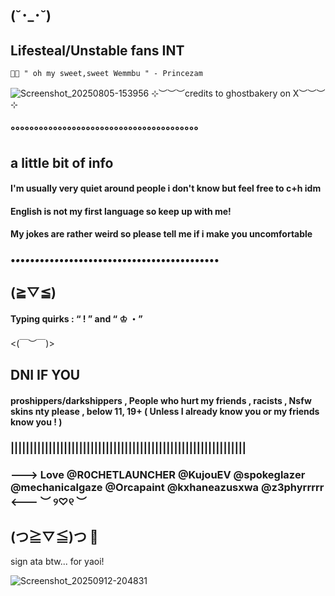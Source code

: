  ##           (⁠˘⁠･⁠_⁠･⁠˘⁠)


 ## Lifesteal/Unstable fans INT


       
    💜💛 " oh my sweet,sweet Wemmbu " - Princezam 



 ![Screenshot_20250805-153956](https://github.com/user-attachments/assets/cc3e534f-ea0a-46c8-93e5-31b06145d713)
 ⊹︶︶︶credits to ghostbakery on X︶︶︶⊹ 



### °°°°°°°°°°°°°°°°°°°°°°°°°°°°°°°°°°°°°°°°




## a little bit of info

#### I'm usually very quiet around people i don't know but feel free to c+h idm
#### English is not my first language so keep up with me! 
 ####    My jokes are rather weird so please tell me if i make you uncomfortable

### •_•_•_•_•_•_•_•_•_•_•_•_•••••••••••••••••••••••••••••••
##              (⁠≧⁠▽⁠≦⁠)

#### Typing quirks : “ ! ” and “ ♔ ・”





<⁠(⁠￣⁠︶⁠￣⁠)⁠>






## DNI IF YOU

####  proshippers/darkshippers , People who hurt my friends , racists , Nsfw skins nty please , below 11, 19+ ( Unless I already know you or my friends know you ! )

### ||||||||||||||||||||||||||||||||||||||||||||||||||||||||||||||

### ---> Love @R0CHETLAUNCHER @KujouEV @spokeglazer @mechanicalgaze @Orcapaint @kxhaneazusxwa @z3phyrrrrr <--- ︶ ୨♡୧ ︶  

## (⁠つ⁠≧⁠▽⁠≦⁠)⁠つ 🍪



sign ata btw... for yaoi!

![Screenshot_20250912-204831](https://github.com/user-attachments/assets/bf324eaa-b2be-4265-bec4-28600df39919)


   

	

